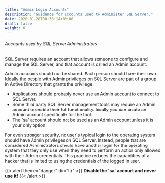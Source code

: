 ```yaml
---
title: "Admin Login Accounts"
description: "Guidance for accounts used to Administer SQL Server."
date: 2020-01-28T00:36:14+09:00
draft: false
weight: 6
---
```


###### Accounts used by SQL Server Administrators

SQL Server requires an account that allows someone to configure and manage the SQL Server, and that account is called an Admin account.

Admin accounts should not be shared.  Each person should have their own.  Ideally the people with Admin privileges on SQL Server are part of a group in Active Directory that grants the privilege.

* Applications should probably never use an Admin account to connect to SQL Server.
* Some third party SQL Server management tools may require an Admin account to enable their full functionality.  Ideally you can create an Admin account specifically for the tool.
* The 'sa' account should not be used as an Admin account unless it is your only option.

For even stronger security, no user's typical login to the operating system should have Admin privileges on SQL Server.  Instead, people that are considered Administrators should have another login for the operating system that they only use when they need to perform an action only allowed with their Admin credentials.  This practice reduces the capabilities of a hacker that is limited to using the credentials of the logged in user.

{{< alert theme="danger" dir="ltr" >}} **Disable the 'sa' account and never use it!**
{{< /alert >}}

